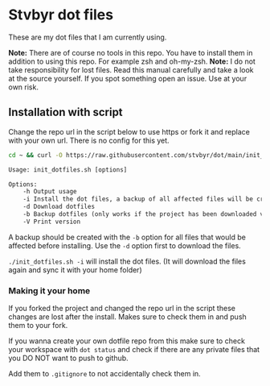 # Stvbyr dot files

These are my dot files that I am currently using.

**Note:** There are of course no tools in this repo. You have to install them in
addition to using this repo. For example zsh and oh-my-zsh.
**Note:** I do not take responsibility for lost files. Read this manual carefully
and take a look at the source yourself. If you spot something open an issue.  Use at your own risk.

## Installation with script

Change the repo url in the script below to use https or fork it and replace with
your own url. There is no config for this yet.

```sh
cd ~ && curl -O https://raw.githubusercontent.com/stvbyr/dot/main/init_dotfiles.sh && chmod +x ./init_dotfiles.sh
```

```txt
Usage: init_dotfiles.sh [options]

Options:
    -h Output usage
    -i Install the dot files, a backup of all affected files will be created
    -d Download dotfiles
    -b Backup dotfiles (only works if the project has been downloaded via -d or -i)
    -V Print version
```

A backup should be created with the `-b` option for all files that would be
affected before installing. Use the `-d` option first to download the files.

`./init_dotfiles.sh -i` will install the dot files. (It will download the files
again and sync it with your home folder)

### Making it your home

If you forked the project and changed the repo url in the script
these changes are lost after the install. Makes sure to check them in and push
them to your fork. 

If you wanna create your own dotfile repo from this make sure to check your
workspace with `dot status` and check if there are any private files that you DO
NOT want to push to github.

Add them to `.gitignore` to not accidentally check them in.
